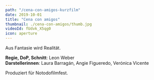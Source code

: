 ```yaml
---
path: "/cena-con-amigos-kurzfilm"
date: 2019-10-01
title: "Cena con amigos"
thumbnail: ./cena-con-amigos/thumb.jpg
videoId: fUdvk_X5qg0
icon: aperture
---
```


Aus Fantasie wird Realität.

**Regie, DoP, Schnitt**: Leon Weber\
**Darstellerinnen**: Laura Barragán, Angie Figueredo, Verónica Vicente

Produziert für Notodofilmfest.
